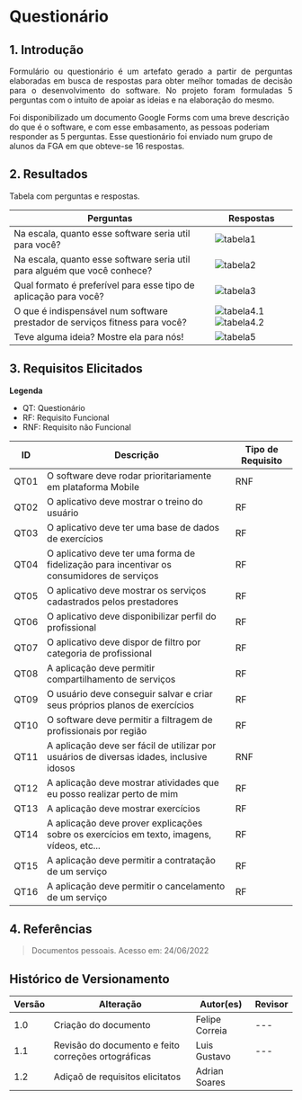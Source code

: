 # Questionário

## 1. Introdução

<p style="text-align: justify;">
Formulário ou questionário é um artefato gerado a partir de perguntas elaboradas em busca de respostas para obter melhor tomadas de decisão para o desenvolvimento do software. No projeto foram formuladas 5 perguntas com o intuito de apoiar as ideias e na elaboração do mesmo.
</p>

<p style="text-align: justify;"></p>
Foi disponibilizado um documento Google Forms com uma breve descrição do que é o software, e com esse embasamento, as pessoas poderiam responder as 5 perguntas. Esse questionário foi enviado num grupo de alunos da FGA em que obteve-se 16 respostas.
</p>

## 2. Resultados

Tabela com perguntas e respostas.

| Perguntas                                                                   | Respostas                                                                                                                                                                                                                                                                               |
| --------------------------------------------------------------------------- | --------------------------------------------------------------------------------------------------------------------------------------------------------------------------------------------------------------------------------------------------------------------------------------- |
| Na escala, quanto esse software seria util para você?                       | ![tabela1](https://github.com/UnBArqDsw2022-1/2022_1_grupo5/blob/main/docs/assets/questionario/respostasPergunta1.png?raw=true)                                                                                                                                                 |
| Na escala, quanto esse software seria util para alguém que você conhece?    | ![tabela2](https://github.com/UnBArqDsw2022-1/2022_1_grupo5/blob/main/docs/assets/questionario/respostasPergunta2.png?raw=true)                                                                                                                                                 |
| Qual formato é preferível para esse tipo de aplicação para você?            | ![tabela3](https://github.com/UnBArqDsw2022-1/2022_1_grupo5/blob/main/docs/assets/questionario/respostasPergunta3.png?raw=true)                                                                                                                                                 |
| O que é indispensável num software prestador de serviços fitness para você? | ![tabela4.1](https://github.com/UnBArqDsw2022-1/2022_1_grupo5/blob/main/docs/assets/questionario/respostasPergunta4.1.png?raw=true) ![tabela4.2](https://github.com/UnBArqDsw2022-1/2022_1_grupo5/blob/main/docs/assets/questionario/respostasPergunta4.2.png?raw=true) |
| Teve alguma ideia? Mostre ela para nós!                                     | ![tabela5](https://github.com/UnBArqDsw2022-1/2022_1_grupo5/blob/main/docs/assets/questionario/respostasPergunta5.png?raw=true)                                                                                                                                                 |

## 3. Requisitos Elicitados

**Legenda**

- QT: Questionário
- RF: Requisito Funcional
- RNF: Requisito não Funcional

| ID   | Descrição                                                                                     | Tipo de Requisito |
| ---- | --------------------------------------------------------------------------------------------- | ----------------- |
| QT01 | O software deve rodar prioritariamente em plataforma Mobile | RNF |
| QT02 | O aplicativo deve mostrar o treino do usuário | RF |
| QT03 | O aplicativo deve ter uma base de dados de exercícios                                         | RF                |
| QT04 | O aplicativo deve ter uma forma de fidelização para incentivar os consumidores de serviços | RF |
| QT05 | O aplicativo deve mostrar os serviços cadastrados pelos prestadores | RF |
| QT06 | O aplicativo deve disponibilizar perfil do profissional  | RF |
| QT07 | O aplicativo deve dispor de filtro por categoria de profissional                              | RF                |
| QT08 | A aplicação deve permitir compartilhamento de serviços | RF                |
| QT09 | O usuário deve conseguir salvar e criar seus próprios planos de exercícios                    | RF                |
| QT10 | O software deve permitir a filtragem de profissionais por região                              | RF                |
| QT11 | A aplicação deve ser fácil de utilizar por usuários de diversas idades, inclusive idosos      | RNF               |
| QT12 | A aplicação deve mostrar atividades que eu posso realizar perto de mim | RF               |
| QT13 | A aplicação deve mostrar exercícios | RF |
| QT14 | A aplicação deve prover explicações sobre os exercícios em texto, imagens, vídeos, etc... | RF |
| QT15 | A aplicação deve permitir a contratação de um serviço | RF |
| QT16 | A aplicação deve permitir o cancelamento de um serviço | RF |

## 4. Referências

> Documentos pessoais. Acesso em: 24/06/2022

## Histórico de Versionamento

| Versão | Alteração                                           | Autor(es)      | Revisor |
| ------ | --------------------------------------------------- | -------------- | ------- |
| 1.0    | Criação do documento                                | Felipe Correia | ---     |
| 1.1    | Revisão do documento e feito correções ortográficas | Luis Gustavo   | ---     |
| 1.2    | Adiçaõ de requisitos elicitatos                     | Adrian Soares  |
